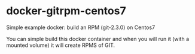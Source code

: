 # docker-gitrpm-centos7
Simple example docker: build an RPM (git-2.3.0) on Centos7 

You can simple build this docker container and when you will run it (with a mounted volume) it will create RPMS of GIT.
